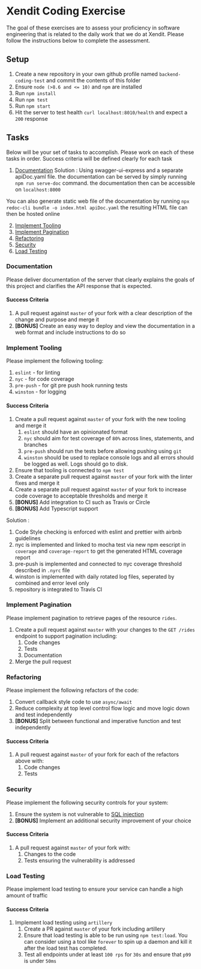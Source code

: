 # Xendit Coding Exercise

The goal of these exercises are to assess your proficiency in software engineering that is related to the daily work that we do at Xendit. Please follow the instructions below to complete the assessment.

## Setup

1. Create a new repository in your own github profile named `backend-coding-test` and commit the contents of this folder
2. Ensure `node (>8.6 and <= 10)` and `npm` are installed
3. Run `npm install`
4. Run `npm test`
5. Run `npm start`
6. Hit the server to test health `curl localhost:8010/health` and expect a `200` response

## Tasks

Below will be your set of tasks to accomplish. Please work on each of these tasks in order. Success criteria will be defined clearly for each task

1. [Documentation](#documentation)
   Solution :
   Using swagger-ui-express and a separate apiDoc.yaml file. the documentation can be served by simply running `npm run serve-doc` command.
   the documentation then can be accessible on `localhost:8000`

You can also generate static web file of the documentation by running `npx redoc-cli bundle -o index.html apiDoc.yaml`
the resulting HTML file can then be hosted online

2. [Implement Tooling](#implement-tooling)
3. [Implement Pagination](#implement-pagination)
4. [Refactoring](#refactoring)
5. [Security](#security)
6. [Load Testing](#load-testing)

### Documentation

Please deliver documentation of the server that clearly explains the goals of this project and clarifies the API response that is expected.

#### Success Criteria

1. A pull request against `master` of your fork with a clear description of the change and purpose and merge it
2. **[BONUS]** Create an easy way to deploy and view the documentation in a web format and include instructions to do so

### Implement Tooling

Please implement the following tooling:

1. `eslint` - for linting
2. `nyc` - for code coverage
3. `pre-push` - for git pre push hook running tests
4. `winston` - for logging

#### Success Criteria

1. Create a pull request against `master` of your fork with the new tooling and merge it
   1. `eslint` should have an opinionated format
   2. `nyc` should aim for test coverage of `80%` across lines, statements, and branches
   3. `pre-push` should run the tests before allowing pushing using `git`
   4. `winston` should be used to replace console logs and all errors should be logged as well. Logs should go to disk.
2. Ensure that tooling is connected to `npm test`
3. Create a separate pull request against `master` of your fork with the linter fixes and merge it
4. Create a separate pull request against `master` of your fork to increase code coverage to acceptable thresholds and merge it
5. **[BONUS]** Add integration to CI such as Travis or Circle
6. **[BONUS]** Add Typescript support

Solution :

1. Code Style checking is enforced with eslint and prettier with airbnb guidelines
2. nyc is implemented and linked to mocha test via new npm eescript in `coverage` and `coverage-report` to get the generated HTML coverage report
3. pre-push is implemented and connected to nyc coverage threshold described in `.nyrc` file
4. winston is implemented with daily rotated log files, seperated by combined and error level only
5. repository is integrated to Travis CI

### Implement Pagination

Please implement pagination to retrieve pages of the resource `rides`.

1. Create a pull request against `master` with your changes to the `GET /rides` endpoint to support pagination including:
   1. Code changes
   2. Tests
   3. Documentation
2. Merge the pull request

### Refactoring

Please implement the following refactors of the code:

1. Convert callback style code to use `async/await`
2. Reduce complexity at top level control flow logic and move logic down and test independently
3. **[BONUS]** Split between functional and imperative function and test independently

#### Success Criteria

1. A pull request against `master` of your fork for each of the refactors above with:
   1. Code changes
   2. Tests

### Security

Please implement the following security controls for your system:

1. Ensure the system is not vulnerable to [SQL injection](https://www.owasp.org/index.php/SQL_Injection)
2. **[BONUS]** Implement an additional security improvement of your choice

#### Success Criteria

1. A pull request against `master` of your fork with:
   1. Changes to the code
   2. Tests ensuring the vulnerability is addressed

### Load Testing

Please implement load testing to ensure your service can handle a high amount of traffic

#### Success Criteria

1. Implement load testing using `artillery`
   1. Create a PR against `master` of your fork including artillery
   2. Ensure that load testing is able to be run using `npm test:load`. You can consider using a tool like `forever` to spin up a daemon and kill it after the load test has completed.
   3. Test all endpoints under at least `100 rps` for `30s` and ensure that `p99` is under `50ms`
